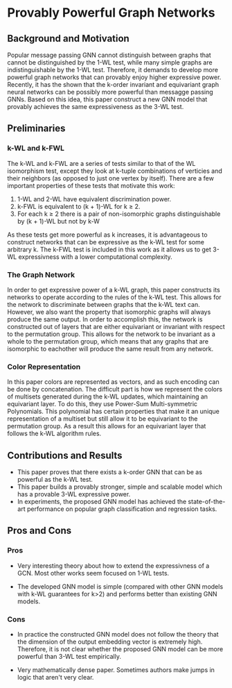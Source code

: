 # Provably Powerful Graph Networks

## Background and Motivation

Popular message passing GNN cannot distinguish between graphs that cannot be distinguished by the 1-WL test, while many simple graphs are indistinguishable by the 1-WL test. Therefore, it demands to develop more powerful graph networks that can provably enjoy higher expressive power. Recently, it has the shown that the k-order invariant and equivariant graph neural networks can be possibly more powerful than messagge passing GNNs. Based on this idea, this paper construct a new GNN model that provably achieves the same expressiveness as the 3-WL test.

## Preliminaries

### k-WL and k-FWL

The k-WL and k-FWL are a series of tests similar to that of the WL isomorphism test, except they look at k-tuple combinations of verticies and their neighbors (as opposed to just one vertex by itself). There are a few important properties of these tests that motivate this work:

<ol>
<li>1-WL and 2-WL have equivalent discrimination power.</li>
<li>k-FWL is equivalent to (k + 1)-WL for k ≥ 2.</li>
<li>For each k ≥ 2 there is a pair of non-isomorphic graphs distinguishable by (k + 1)-WL but
not by k-W</li>
</ol>

As these tests get more powerful as k increases, it is advantageous to construct networks that can be expressive as the k-WL test for some arbitrary k. The k-FWL test is included in this work as it allows us to get 3-WL expressivness with a lower computational complexity.

### The Graph Network

In order to get expressive power of a k-WL graph, this paper constructs its networks to operate according to the rules of the k-WL test. This allows for the network to discriminate between graphs that the k-WL text can. However, we also want the property that isomorphic graphs will always produce the same output. In order to accomplish this, the network is constructed out of layers that are either equivariant or invariant with respect to the permutation group. This allows for the network to be invariant as a whole to the permutation group, which means that any graphs that are isomorphic to eachother will produce the same result from any network.

### Color Representation

In this paper colors are represented as vectors, and as such encoding can be done by concatenation. The difficult part is how we represent the colors of multisets generated during the k-WL updates, which maintaining an equivariant layer. To do this, they use Power-Sum Multi-symmetric Polynomials. This polynomial has certain properties that make it an unique representation of a multiset but still allow it to be equivariant to the permutation group. As a result this allows for an equivariant layer that follows the k-WL algorithm rules.

## Contributions and Results
* This paper proves that there exists a k-order GNN that can be as powerful as the k-WL test.
* This paper builds a provably stronger, simple and scalable model which has a provable 3-WL expressive power.
* In experiments, the proposed GNN model has achieved the state-of-the-art performance on popular graph classification and regression tasks.

## Pros and Cons

### Pros
* Very interesting theory about how to extend the expressivness of a GCN. Most other works seem focused on 1-WL tests.

* The developed GNN model is simple (compared with other GNN models with k-WL guarantees for k>2) and performs better than existing GNN models.

### Cons
* In practice the constructed GNN model does not follow the theory that the dimension of the output embedding vector is extremely high. Therefore, it is not clear whether the proposed GNN model can be more powerful than 3-WL test empirically.

* Very mathematically dense paper. Sometimes authors make jumps in logic that aren't very clear.

